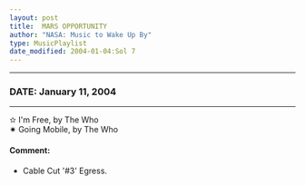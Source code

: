 ```yaml
---
layout: post
title:  MARS OPPORTUNITY
author: "NASA: Music to Wake Up By"
type: MusicPlaylist
date_modified: 2004-01-04:Sol 7
---
```


----
### DATE: January 11, 2004
----
✫ I'm Free, by The Who  &nbsp;<br />✷ Going Mobile, by The Who

#### Comment:
* Cable Cut '#3'
Egress.
